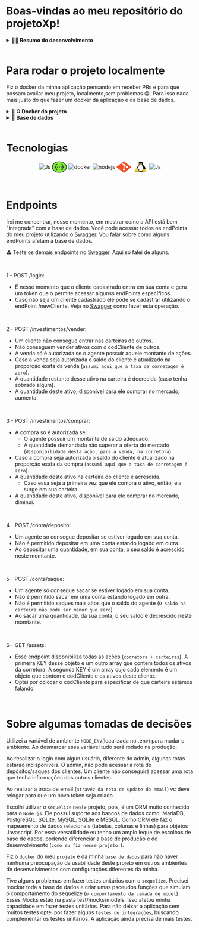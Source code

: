 # Boas-vindas ao meu repositório do projetoXp!

<details>
  <summary><strong>👨‍💻 Resumo do desenvolvimento</strong></summary>
  
  Nestre projeto desenvolvi uma `API` e um `banco de dados` para um app que possibilita os usuários negociarem a compra e venda de ações. Desenvolvi essa aplicação em `Node.js` usando o pacote `sequelize`. A aplicação possui diversos endpoints (veja o [Swagger](https://projetoxp.herokuapp.com/apiDocs/) dessa aplicação), testes unitários, testes de integração, docker tanto para a aplicação quanto para a base de dados. A base de dados está hospedada na [SupaBase](https://app.supabase.com/) e a aplicação no [Heroku](https://projetoxp.herokuapp.com/)
</details>

<br />

# Para rodar o projeto localmente

Fiz o docker da minha aplicação pensando em receber PRs e para que possam avaliar meu projeto, localmente,sem problemas 😁. Para isso nada mais justo do que fazer um docker da aplicação e da base de dados.

<details>
  <summary><strong>🐋 O Docker do projeto</strong></summary>

  ## 👉 Aviso sobre a versão do docker compose:
 
  **:warning: Seu docker-compose precisa estar na versão 1.29 ou superior. [Veja aqui](https://www.digitalocean.com/community/tutorials/how-to-install-and-use-docker-compose-on-ubuntu-20-04-pt) ou [na documentação](https://docs.docker.com/compose/install/) como instalá-lo. No primeiro artigo, você pode substituir onde está com `1.26.0` por `1.29.2`.**

**:warning:** **TODOS** os comandos disponíveis no `package.json` (npm start, npm test, npm run dev, ...) devem ser executados **DENTRO** do container, ou seja, no terminal que aparece após a execução do comando `docker exec` citado acima. 

**:warning:** O **git** dentro do container não vem configurado com suas credenciais. Indico que realizem comandos com **git** fora do container (aonde suas credenciais estão cadastradas). 


  > :information_source: Utilizei o docker compose, então para que consiga rodar localmente o projeto é necessário que rode os serviços `node` e `db` com o comando `docker-compose up -d --build`.

  - A base de dados do desenvolvimento é `MySQL` e container irá execulata, localmente, na porta padrão `3306`. Lembre-se de deixa-la livre.

  - Se chegou até aqui então conseguiu, ao ter executado o comando acima, criar e inicializar dois containers: os `projeto_xp` e o `projeto_xp_db`;

  - Agora você conseguirá executara o container `projeto_xp` via CLI ou abri-lo no VS Code. Para ter acesso ao terminal interativo do container criado pelo compose basta rodar o comando a seguir.

  > :information_source: Use o comando `docker exec -it projeto_xp bash`.

  - Lembre-se de instalar as depêndencias, dentro do container, com o seguinte comando: 
  > :information_source: Instale as dependências com o `npm install`.

  <br/>
</details>

<details>
  <summary  id="diagrama"><strong>🎲 Base de dados</strong></summary>
  A Base de dados, local, utilizada foi a `MySQL` e as configurações de ambiente desta base está tanto no [arquivo](docker-compose.yml).

  A figura a seguir mostra como a `base de dados` está estruturada.

  ![DER](./public/base.png)

 ## 🗣 Dicas de comandos prontos:
 Para facilitar a usabilidade criei alguns comandos que facilitão o uso do projeto. 

- Cria o banco:
```json
"createdb": "npx sequelize-cli db:create""
```
- Cria o banco:
```json
"migrate":"npx sequelize-cli db:create""
```
 - Popular as tabela:
```json
"seed": "npx sequelize-cli db:migrate"
```
- Dropa o banco:
```json
"drop": "npx sequelize-cli db:drop"
 ```

**:warning:** Lembre-se de usar o `npm run` antes desses comandos (veja o pack.json para mais comandos).
</details>

<br />

# Tecnologias
<p align="center">
<img align="center" alt="Js" height="30" width="40" src="https://cdn.jsdelivr.net/gh/devicons/devicon/icons/mysql/mysql-original.svg" />
  <img align="center" alt="Js" height="30" width="40" src="./public/swagger1.png">
  <img align="center" alt="docker" height="30" width="40"
  src="https://cdn.jsdelivr.net/gh/devicons/devicon/icons/docker/docker-original-wordmark.svg" />
  <img align="center" alt="nodejs" height="30" width="40" src="https://cdn.worldvectorlogo.com/logos/nodejs-icon.svg">
  <img align="center" alt="git" height="30" width="40" src="https://raw.githubusercontent.com/devicons/devicon/master/icons/git/git-original.svg">
  <img align="center" alt="linux" height="30" width="40" src="https://raw.githubusercontent.com/devicons/devicon/master/icons/linux/linux-original.svg">
  <img align="center" alt="Js" height="30" width="40" src="https://cdn.jsdelivr.net/gh/devicons/devicon/icons/mocha/mocha-plain.svg" />
    </div>
  </p>
<br />

# Endpoints
Irei me concentrar, nesse momento, em mostrar como a API está bem "integrada" com a base de dados. Você pode acessar todos os endPoints do meu projeto utilizando o [Swagger](https://projetoxp.herokuapp.com/apiDocs/). Vou falar sobre como alguns endPoints afetam a base de dados. 

**:warning:** Teste os demais endpoints no [Swagger](https://projetoxp.herokuapp.com/apiDocs/). Aqui só falei de alguns.
</details>
<br />

1 - POST /login:
<br />
-  É nesse momento que o cliente cadastrado entra em sua conta e gera um token que o permite acessar algunss endPoints específicos.
- Caso não seja um cliente cadastrado ele pode se cadastrar utilizando o endPoint /newCliente. Veja no [Swagger](https://projetoxp.herokuapp.com/apiDocs/) como fazer esta operação.
<br />

2 - POST /investimentos/vender:
<br />
-  Um cliente não consegue entrar nas carteiras de outros.
-  Não conseguem vender ativos com o codCliente de outros.
-  A venda só é autorizada se o agente possuir aquele montante de ações.
-  Caso a venda seja autorizada o saldo do cliente é atualizado na proporção exata da venda (`assumi aqui que a taxa de corretagem é zero`). 
-  A quantidade restante desse ativo na carteira é decrecida (caso tenha sobrado algum). 
- A quantidade deste ativo, disponível para ele comprar no mercado, aumenta.
<br />

3 - POST /investimentos/comprar:
<br />
-  A compra só é autorizada se: 
    -  O agente possuir um montante de saldo adequado.
    -  A quantidade demandada não superar a oferta do mercado (`disponibilidade desta ação, para a venda, na corretora`).
-  Caso a compra seja autorizada o saldo do cliente é atualizado na proporção exata da compra (`assumi aqui que a taxa de corretagem é zero`). 
-  A quantidade deste ativo na carteira do cliente é acrescida.
    - Caso essa seja a primeira vez que ele compra o ativo, então, ela surge em sua carteira.
- A quantidade deste ativo, disponível para ele comprar no mercado, diminui.
<br />

4 - POST /conta/deposito:
<br />
-  Um agente só consegue depositar se estiver logado em sua conta. 
-  Não  é permitido depositar em uma conta estando logado em outra.
-  Ao depositar uma quantidade, em sua conta, o seu saldo é acrescido neste momtante. 
<br />

5 - POST /conta/saque:
<br />
-  Um agente só consegue sacar se estiver logado em sua conta.
-  Não  é permitido sacar em uma conta estando logado em outra.
-  Não é permitido saques mais altos que o saldo do agente (`O saldo na carteira não pode ser menor que zero`)
-  Ao sacar uma quantidade, da sua conta, o seu saldo é decrescido neste momtante. 
<br />

6 - GET /assets:
<br />
-  Esse endpoint disponibiliza todas as ações (`corretora + carteiras`). A primeira KEY desse objeto é um outro array que contem todos os ativos da corretora. A segunda KEY é um array cujo cada elemento é um objeto que contem o codCliente e os ativos deste cliente.
-  Optei por colocar o codCliente para especificar de que carteira estamos falando.
<br />

# Sobre algumas tomadas de decisões


Utilizei a variável de ambiente `NODE_ENV`(localizada no .env) para mudar o ambiente. Ao desmarcar essa variável tudo será rodado na produção.

Ao resalizar o login com algun usuário, diferente do admin, algunas rotas estarão indisponíveis. O admin, não pode acessar a rota de depósitos/saques dos clientes. Um cliente não conseguirá acessar uma rota que tenha informações dos outros clientes. 

Ao realizar a troca de email (`atravéz da rota de update do email`) vc deve relogar para que um novo token seja criado. 

Escolhi utilizar o `sequelize` neste projeto, pois, é um ORM muito conhecido para o `Node.js`. Ele possui suporte aos bancos de dados como: MariaDB, PostgreSQL, SQLite, MySQL, SQLite e MSSQL. Como ORM ele faz o mapeamento de dados relacionais (tabelas, colunas e linhas) para objetos Javascript. Por essa versatilidade eu tenho um amplo leque de escolhas de base de dados, podendo diferenciar a base de produção e de desenvolvimento (`como eu fiz nesse projeto.`).

Fiz o `docker` do meu `projeto` e da minha `base de dados` para não haver nenhuma preocupação da usabilidade deste projeto em outros ambientes de desenvolvimentos com configurações diferentes da minha. 

Tive alguns problemas em fazer testes unitários com o `sequelize`. Precisei mockar toda a base de dados e criar umas psceudos funções que simulam o comportamento do sequelize (`o comportamento da camada de model`). Esses Mocks estão na pasta test/mocks/models. Isso afetou minha capacidade em fazer testes unitários. Para não deixar a aplicação sem muitos testes optei por fazer alguns `testes de integrações`, buscando complementar os testes unitários. A aplicação ainda precisa de mais testes.


